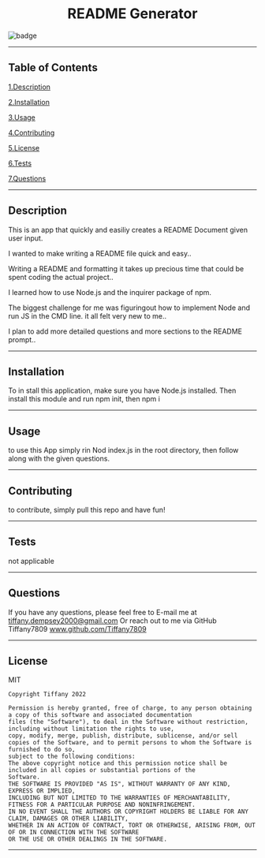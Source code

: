 

  <h1 align="center">README Generator</h1>
  
  ![badge](https://img.shields.io/badge/license-MIT-brightgreen)
  ***

  ## Table of Contents

  <a href="#description">1.Description </a>

  <a href="#install">2.Installation </a>

  <a href="#use">3.Usage </a>

  <a href="#contribute">4.Contributing </a>

  <a href="#license">5.License </a> 

  <a href="#test">6.Tests </a>

  <a href="#questions">7.Questions </a>
  ***


  <h2 id="describe">Description</h2>

  This is an app that quickly and easiliy creates a README Document given user input.

  I wanted to make writing a README file quick and easy.. 

  Writing a README and formatting it takes up precious time that could be spent coding the actual project..

  I learned how to use Node.js and the inquirer package of npm.

  The biggest challenge for me was figuringout how to implement Node and run JS in the CMD line. it all felt very new to me..

  I plan to add more detailed questions and more sections to the README prompt..


  
  ***

  <h2 id="install">Installation</h2>

  To in stall this application, make sure you have Node.js installed. Then install this module and run npm init, then npm i
  ***

  <h2 id="use">Usage</h2>

  to use this App simply rin Nod index.js in the root directory, then follow along with the given questions.
  ***
      
  <h2 id="contribute">Contributing</h2>

  to contribute, simply pull this repo and have fun! 
  ***

  <h2 id="test"> Tests </h2>

  not applicable
  ***


  <h2 id="questions">Questions</h2>

  If you have any questions, please feel free to E-mail me at tiffany.dempsey2000@gmail.com
  Or reach out to me via GitHub
  Tiffany7809
  www.github.com/Tiffany7809

  ***


  <h2 id="license">License</h2>
  MIT
  
    Copyright Tiffany 2022

    Permission is hereby granted, free of charge, to any person obtaining a copy of this software and associated documentation 
    files (the "Software"), to deal in the Software without restriction, including without limitation the rights to use, 
    copy, modify, merge, publish, distribute, sublicense, and/or sell copies of the Software, and to permit persons to whom the Software is furnished to do so, 
    subject to the following conditions:
    The above copyright notice and this permission notice shall be included in all copies or substantial portions of the 
    Software.
    THE SOFTWARE IS PROVIDED "AS IS", WITHOUT WARRANTY OF ANY KIND, EXPRESS OR IMPLIED, 
    INCLUDING BUT NOT LIMITED TO THE WARRANTIES OF MERCHANTABILITY, FITNESS FOR A PARTICULAR PURPOSE AND NONINFRINGEMENT. 
    IN NO EVENT SHALL THE AUTHORS OR COPYRIGHT HOLDERS BE LIABLE FOR ANY CLAIM, DAMAGES OR OTHER LIABILITY, 
    WHETHER IN AN ACTION OF CONTRACT, TORT OR OTHERWISE, ARISING FROM, OUT OF OR IN CONNECTION WITH THE SOFTWARE 
    OR THE USE OR OTHER DEALINGS IN THE SOFTWARE.
    


  ***
  
